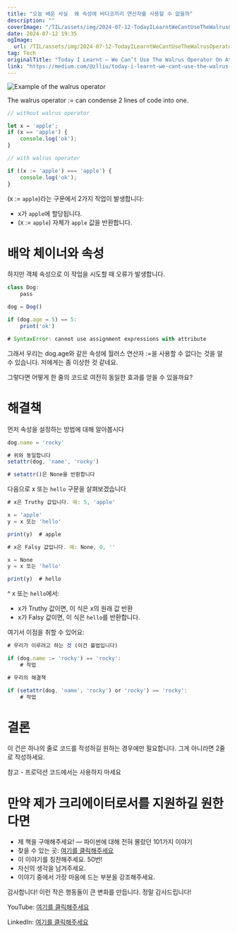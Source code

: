 ```yaml
---
title: "오늘 배운 사실  왜 속성에 바다코끼리 연산자를 사용할 수 없을까"
description: ""
coverImage: "/TIL/assets/img/2024-07-12-TodayILearntWeCantUseTheWalrusOperatorOnAttributes_0.png"
date: 2024-07-12 19:35
ogImage: 
  url: /TIL/assets/img/2024-07-12-TodayILearntWeCantUseTheWalrusOperatorOnAttributes_0.png
tag: Tech
originalTitle: "Today I Learnt — We Can’t Use The Walrus Operator On Attributes??"
link: "https://medium.com/@zlliu/today-i-learnt-we-cant-use-the-walrus-operator-on-attributes-4ed7af348d66"
---
```




![Example of the walrus operator](/TIL/assets/img/2024-07-12-TodayILearntWeCantUseTheWalrusOperatorOnAttributes_0.png)

The walrus operator := can condense 2 lines of code into one.

```js
// without walrus operator

let x = 'apple';
if (x == 'apple') {
    console.log('ok');
}
```

```js
// with walrus operator

if ((x := 'apple') === 'apple') {
    console.log('ok');
}
```


<div class="content-ad"></div>

(x := `apple`)라는 구문에서 2가지 작업이 발생합니다:

- x가 `apple`에 할당됩니다.
- (x := `apple`) 자체가 `apple` 값을 반환합니다.

# 배악 체이너와 속성

하지만 객체 속성으로 이 작업을 시도할 때 오류가 발생합니다.

<div class="content-ad"></div>

```js
class Dog:
    pass

dog = Dog()

if (dog.age = 5) == 5:
    print('ok')

# SyntaxError: cannot use assignment expressions with attribute
```

그래서 우리는 dog.age와 같은 속성에 월러스 연산자 :=을 사용할 수 없다는 것을 알 수 있습니다. 저에게는 좀 이상한 것 같네요.

그렇다면 어떻게 한 줄의 코드로 여전히 동일한 효과를 얻을 수 있을까요?

# 해결책

<div class="content-ad"></div>

먼저 속성을 설정하는 방법에 대해 알아봅시다

```js
dog.name = 'rocky'
```

```js
# 위와 동일합니다
setattr(dog, 'name', 'rocky')

# setattr()은 None을 반환합니다
```

다음으로 x 또는 `hello` 구문을 살펴보겠습니다

<div class="content-ad"></div>

```js
# x은 Truthy 값입니다. 예: 5, 'apple'

x = 'apple'
y = x 또는 'hello'

print(y)  # apple
```

```js
# x은 Falsy 값입니다. 예: None, 0, ''

x = None
y = x 또는 'hello'

print(y)  # hello
```

^ x 또는 `hello`에서:

- x가 Truthy 값이면, 이 식은 x의 원래 값 반환
- x가 Falsy 값이면, 이 식은 `hello`를 반환합니다.

<div class="content-ad"></div>

여기서 이점을 취할 수 있어요:

```js
# 우리가 이루려고 하는 것 (이건 불법입니다)

if (dog.name := 'rocky') == 'rocky':
    # 작업
```

```js
# 우리의 해결책

if (setattr(dog, 'name', 'rocky') or 'rocky') == 'rocky':
    # 작업
```

# 결론

<div class="content-ad"></div>

이 건은 하나의 줄로 코드를 작성하길 원하는 경우에만 필요합니다. 그게 아니라면 2줄로 작성하세요.

참고 - 프로덕션 코드에서는 사용하지 마세요

# 만약 제가 크리에이터로서를 지원하길 원한다면

<div class="content-ad"></div>

- 제 책을 구매해주세요! — 파이썬에 대해 전혀 몰랐던 101가지 이야기
- 찾을 수 있는 곳: [여기를 클릭해주세요](https://payhip.com/b/vywcf)
- 이 이야기를 칭찬해주세요. 50번!
- 자신의 생각을 남겨주세요.
- 이야기 중에서 가장 마음에 드는 부분을 강조해주세요.

감사합니다! 이런 작은 행동들이 큰 변화를 만듭니다. 정말 감사드립니다!

YouTube: [여기를 클릭해주세요](https://www.youtube.com/@zlliu246)

LinkedIn: [여기를 클릭해주세요](https://www.linkedin.com/in/zlliu/)